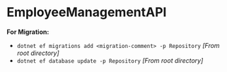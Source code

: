 # EmployeeManagementAPI

**For Migration:**
- ```dotnet ef migrations add <migration-comment> -p Repository``` *[From root directory]*
- ```dotnet ef database update -p Repository``` *[From root directory]*